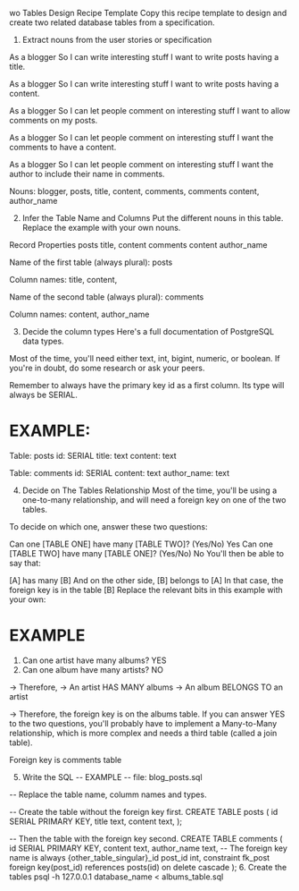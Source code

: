 wo Tables Design Recipe Template
Copy this recipe template to design and create two related database tables from a specification.

1. Extract nouns from the user stories or specification

As a blogger
So I can write interesting stuff
I want to write posts having a title.

As a blogger
So I can write interesting stuff
I want to write posts having a content.

As a blogger
So I can let people comment on interesting stuff
I want to allow comments on my posts.

As a blogger
So I can let people comment on interesting stuff
I want the comments to have a content.

As a blogger
So I can let people comment on interesting stuff
I want the author to include their name in comments.

Nouns:
blogger, posts, title, content, comments, comments content, author_name


2. Infer the Table Name and Columns
Put the different nouns in this table. Replace the example with your own nouns.

Record	    Properties
posts	    title, content
comments	content author_name

Name of the first table (always plural): posts

Column names: title, content,

Name of the second table (always plural): comments

Column names: content, author_name

3. Decide the column types
Here's a full documentation of PostgreSQL data types.

Most of the time, you'll need either text, int, bigint, numeric, or boolean. If you're in doubt, do some research or ask your peers.

Remember to always have the primary key id as a first column. Its type will always be SERIAL.

# EXAMPLE:

Table: posts
id: SERIAL
title: text
content: text

Table: comments
id: SERIAL
content: text
author_name: text

4. Decide on The Tables Relationship
Most of the time, you'll be using a one-to-many relationship, and will need a foreign key on one of the two tables.

To decide on which one, answer these two questions:

Can one [TABLE ONE] have many [TABLE TWO]? (Yes/No) Yes
Can one [TABLE TWO] have many [TABLE ONE]? (Yes/No) No
You'll then be able to say that:

[A] has many [B]
And on the other side, [B] belongs to [A]
In that case, the foreign key is in the table [B]
Replace the relevant bits in this example with your own:

# EXAMPLE

1. Can one artist have many albums? YES
2. Can one album have many artists? NO

-> Therefore,
-> An artist HAS MANY albums
-> An album BELONGS TO an artist

-> Therefore, the foreign key is on the albums table.
If you can answer YES to the two questions, you'll probably have to implement a Many-to-Many relationship, which is more complex and needs a third table (called a join table).

Foreign key is comments table

5. Write the SQL
-- EXAMPLE
-- file: blog_posts.sql

-- Replace the table name, columm names and types.

-- Create the table without the foreign key first.
CREATE TABLE posts (
  id SERIAL PRIMARY KEY,
  title text,
  content text,
);

-- Then the table with the foreign key second.
CREATE TABLE comments (
  id SERIAL PRIMARY KEY,
  content text,
  author_name text,
-- The foreign key name is always {other_table_singular}_id
  post_id int,
  constraint fk_post foreign key(post_id)
    references posts(id)
    on delete cascade
);
6. Create the tables
psql -h 127.0.0.1 database_name < albums_table.sql